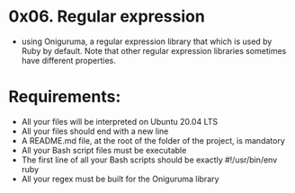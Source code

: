 # **0x06. Regular expression**

+  using Oniguruma, a regular expression library that which is used by Ruby by default. Note that other regular expression libraries sometimes have different properties.

# **Requirements:**

+ All your files will be interpreted on Ubuntu 20.04 LTS
+ All your files should end with a new line
+ A README.md file, at the root of the folder of the project, is mandatory
+ All your Bash script files must be executable
+ The first line of all your Bash scripts should be exactly #!/usr/bin/env ruby
+ All your regex must be built for the Oniguruma library
